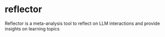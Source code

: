 # reflector
Reflector is a meta-analysis tool to reflect on LLM interactions and provide insights on learning topics
